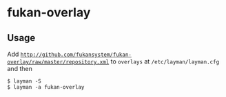 # fukan-overlay

## Usage

Add <code>http://github.com/fukansystem/fukan-overlay/raw/master/repository.xml</code> to <code>overlays</code> at <code>/etc/layman/layman.cfg</code> and then

```shell
$ layman -S
$ layman -a fukan-overlay
```
